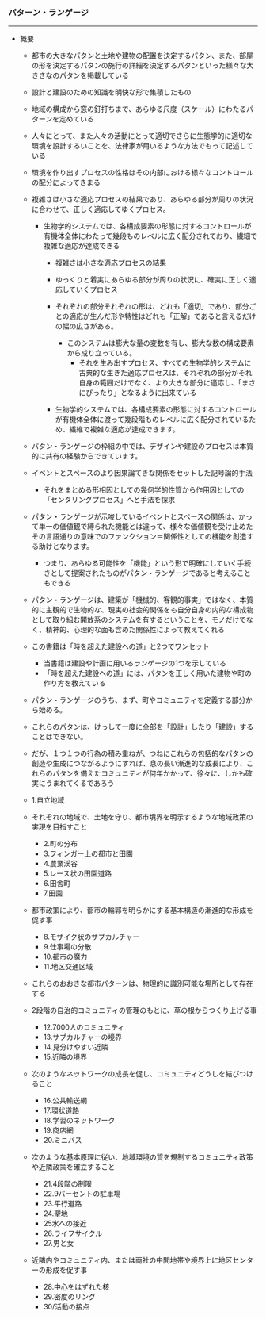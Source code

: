 ###  パターン・ランゲージ


---


- 概要
    - 都市の大きなパタンと土地や建物の配置を決定するパタン、また、部屋の形を決定するパタンの施行の詳細を決定するパタンといった様々な大きさなのパタンを掲載している
    
	- 設計と建設のための知識を明快な形で集積したもの
	- 地域の構成から窓の釘打ちまで、あらゆる尺度（スケール）にわたるパターンを定めている
	- 人々にとって、また人々の活動にとって適切でさらに生態学的に適切な環境を設計するいことを、法律家が用いるような方法でもって記述している

    - 環境を作り出すプロセスの性格はその内部における様々なコントロールの配分によってきまる
    
    - 複雑さは小さな適応プロセスの結果であり、あらゆる部分が周りの状況に合わせて、正しく適応してゆくプロセス。
        - 生物学的システムでは、各構成要素の形態に対するコントロールが有機体全体にわたって幾段ものレベルに広く配分されており、繊細で複雑な適応が達成できる
            - 複雑さは小さな適応プロセスの結果
            - ゆっくりと着実にあらゆる部分が周りの状況に、確実に正しく適応していくプロセス
            - それぞれの部分それぞれの形は、どれも「適切」であり、部分ごとの適応が生んだ形や特性はどれも「正解」であると言えるだけの幅の広さがある。
                - このシステムは膨大な量の変数を有し、膨大な数の構成要素から成り立っている。
                    - それを生み出すプロセス、すべての生物学的システムに古典的な生きた適応プロセスは、それぞれの部分がそれ自身の範囲だけでなく、より大きな部分に適応し、「まさにぴったり」となるように出来ている
                    
            - 生物学的システムでは、各構成要素の形態に対するコントロールが有機体全体に渡って幾段階ものレベルに広く配分されているため、繊維で複雑な適応が達成できます。
            
    - パタン・ランゲージの枠組の中では、デザインや建設のプロセスは本質的に共有の経験からできています。
    
    - イベントとスペースのより因果論てきな関係をセットした記号論的手法
        - それをまとめる形相因としての幾何学的性質から作用因としての「センタリングプロセス」へと手法を探求
        
    - パタン・ランゲージが示唆しているイベントとスペースの関係は、かって単一の価値観で縛られた機能とは違って、様々な価値観を受け止めたその言語通りの意味でのファンクション＝関係性としての機能を創造する助けとなります。
        - つまり、あらゆる可能性を「機能」という形で明確にしていく手続きとして提案されたものがパタン・ランゲージであると考えることもできる
        
    - パタン・ランゲージは、建築が「機械的、客観的事実」ではなく、本質的に主観的で生物的な、現実の社会的関係をも自分自身の内的な構成物として取り組む開放系のシステムを有するということを、モノだけでなく、精神的、心理的な面も含めた関係性によって教えてくれる
    
    - この書籍は「時を超えた建設への道」と2つでワンセット
        - 当書籍は建設や計画に用いるランゲージの1つを示している
        - 「時を超えた建設への道」には、パタンを正しく用いた建物や町の作り方を教えている
        
    - パタン・ランゲージのうち、まず、町やコミュニティを定義する部分から始める。
    - これらのパタンは、けっして一度に全部を「設計」したり「建設」することはできない。
    - だが、１つ１つの行為の積み重ねが、つねにこれらの包括的なパタンの創造や生成につながるようにすれば、息の長い漸進的な成長により、これらのパタンを備えたコミュニティが何年かかって、徐々に、しかも確実にうまれてくるであろう
    
    - 1.自立地域
        
    - それぞれの地域で、土地を守り、都市境界を明示するような地域政策の実現を目指すこと
        - 2.町の分布
        - 3.フィンガー上の都市と田園
        - 4.農業渓谷
        - 5.レース状の田園道路
        - 6.田舎町
        - 7.田園
    - 都市政策により、都市の輪郭を明らかにする基本構造の漸進的な形成を促す事
        - 8.モザイク状のサブカルチャー
        - 9.仕事場の分散
        - 10.都市の魔力
        - 11.地区交通区域
    - これらのおおきな都市パターンは、物理的に識別可能な場所として存在する
    - 2段階の自治的コミュニティの管理のもとに、草の根からつくり上げる事
        - 12.7000人のコミュニティ
        - 13.サブカルチャーの境界
        - 14.見分けやすい近隣
        - 15.近隣の境界
    - 次のようなネットワークの成長を促し、コミュニティどうしを結びつけること
        - 16.公共輸送網
        - 17.環状道路
        - 18.学習のネットワーク
        - 19.商店網
        - 20.ミニバス
    - 次のような基本原理に従い、地域環境の質を規制するコミュニティ政策や近隣政策を確立すること
        - 21.4段階の制限
        - 22.9パーセントの駐車場
        - 23.平行道路
        - 24.聖地
        - 25水への接近
        - 26.ライフサイクル
        - 27.男と女
    - 近隣内やコミュニティ内、または両社の中間地帯や境界上に地区センターの形成を促す事
        - 28.中心をはずれた核
        - 29.密度のリング
        - 30/活動の接点
        
        
    